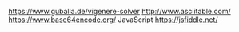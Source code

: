 https://www.guballa.de/vigenere-solver
http://www.asciitable.com/
https://www.base64encode.org/
JavaScript
https://jsfiddle.net/
